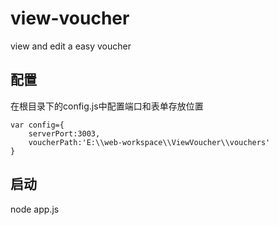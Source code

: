 # view-voucher
view and edit a easy voucher 

## 配置

在根目录下的config.js中配置端口和表单存放位置
```
var config={
	serverPort:3003,
	voucherPath:'E:\\web-workspace\\ViewVoucher\\vouchers'
}
```

## 启动

node app.js
